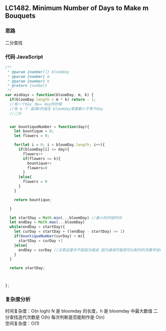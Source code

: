 ## LC1482. Minimum Number of Days to Make m Bouquets

### 思路

二分查找

### 代码 JavaScript

```JavaScript
/**
 * @param {number[]} bloomDay
 * @param {number} m
 * @param {number} k
 * @return {number}
 */
var minDays = function(bloomDay, m, k) {
  if(bloomDay.length < m * k) return - 1;
  //有一个day 当== day的时候
  //有 m 个 连续k的值在 bloomday里面都小于等于day
  //二分


  var bountiqueNumber = function(day){
    let bountique = 0;
    let flowers = 0;

    for(let i = 0; i < bloomDay.length; i++){
      if(bloomDay[i] <= day){
        flowers++
        if(flowers == k){
          bountique++
          flowers=0
        }
      }else{
        flowers = 0
      }
    }

    return bountique;

  }

  let startDay = Math.min(...bloomDay) //最小的开始时间
  let endDay = Math.max(...bloomDay)
  while(endDay > startDay){
    let curDay = startDay + ((endDay - startDay) >> 1)
    if(bountiqueNumber(curDay) < m){
      startDay = curDay +1
    }else{
      endDay = curDay //注意这里并不能因为缩减 因为缩减可能把可以制作的天数字给缩没了
    }
  }

  return startDay;



};

```

### 复杂度分析

时间复杂度：O(n logh) N 是 bloomday 的长度，h 是 bloomday 中最大数值
二分查找迭代次数是 O(h) 每次判断是否能制作是 O(n)  
空间复杂度：O(1)

